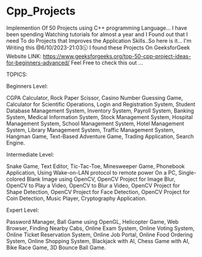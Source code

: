 # Cpp_Projects
Implemention Of 50 Projects using C++ programming Language...
I have been spending Watching tutorials for almost a year and I Found out that I need To do Projects that Improves the Application Skills..So here is it...
I'm Writing this @6/10/2023-21:03🕥
I found these Projects On GeeksforGeek Website LINK: https://www.geeksforgeeks.org/top-50-cpp-project-ideas-for-beginners-advanced/
Feel Free to check this out ...

TOPICS:

Beginners Level:

CGPA Calculator,
Rock Paper Scissor,
Casino Number Guessing Game,
Calculator for Scientific Operations,
Login and Registration System,
Student Database Management System,
Inventory System,
Payroll System,
Banking System,
Medical Information System,
Stock Management System,
Hospital Management System,
School Management System,
Hotel Management System,
Library Management System,
Traffic Management System,
Hangman Game,
Text-Based Adventure Game,
Trading Application,
Search Engine.


Intermediate Level:

Snake Game,
Text Editor,
Tic-Tac-Toe,
Minesweeper Game,
Phonebook Application,
Using Wake-on-LAN protocol to remote power On a PC,
Single-colored Blank Image using OpenCV,
OpenCV Project for Image Blur,
OpenCV to Play a Video,
OpenCV to Blur a Video,
OpenCV Project for Shape Detection,
OpenCV Project for Face Detection,
OpenCV Project for Coin Detection,
Music Player,
Cryptography Application.

Expert Level:

Password Manager,
Ball Game using OpenGL,
Helicopter Game,
Web Browser,
Finding Nearby Cabs,
Online Exam System,
Online Voting System,
Online Ticket Reservation System,
Online Job Portal,
Online Food Ordering System,
Online Shopping System,
Blackjack with AI,
Chess Game with AI,
Bike Race Game,
3D Bounce Ball Game.
